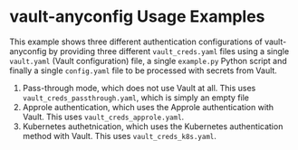 vault-anyconfig Usage Examples
==============================

This example shows three different authentication configurations of vault-anyconfig by providing three different `vault_creds.yaml` files using a single
`vault.yaml` (Vault configuration) file, a single `example.py` Python script and finally a single `config.yaml` file to be processed with secrets
from Vault.

1. Pass-through mode, which does not use Vault at all. This uses `vault_creds_passthrough.yaml`, which is simply an empty file
2. Approle authentication, which uses the Approle authentication with Vault. This uses `vault_creds_approle.yaml`.
3. Kubernetes authetnication, which uses the Kubernetes authentication method with Vault. This uses `vault_creds_k8s.yaml`.